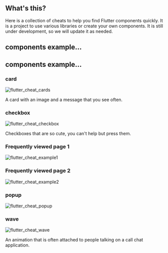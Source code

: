 ## What's this?
Here is a collection of cheats to help you find Flutter components quickly. It is a project to use various libraries or create your own components.
It is still under development, so we will update it as needed.

## components example...

## components example...

### card
![flutter_cheat_cards](https://user-images.githubusercontent.com/74945210/153547832-1c806f65-f8d0-4986-b564-be1c130796d9.gif)

A card with an image and a message that you see often.

### checkbox

![flutter_cheat_checkbox](https://user-images.githubusercontent.com/74945210/153547842-0ef0327d-5fc9-4e9e-a1a9-fe1eb890230c.gif)

Checkboxes that are so cute, you can't help but press them.

### Frequently viewed page 1

![flutter_cheat_example1](https://user-images.githubusercontent.com/74945210/153547843-0eb3c01d-0cfd-4b99-b814-d46b60278801.gif)

### Frequently viewed page 2

![flutter_cheat_example2](https://user-images.githubusercontent.com/74945210/153547845-623aa2d8-8f2f-4803-afd5-511e1aa7c2e3.gif)

### popup
![flutter_cheat_popup](https://user-images.githubusercontent.com/74945210/153547847-044cba86-7e13-4476-9670-78044a7edb20.gif)

### wave

![flutter_cheat_wave](https://user-images.githubusercontent.com/74945210/153547848-79b1d02f-73bc-4b87-8092-05fde023eeda.gif)

An animation that is often attached to people talking on a call chat application.
